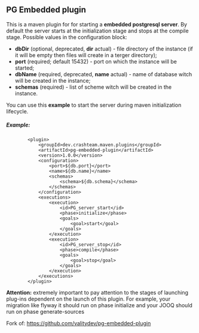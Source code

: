 ##  PG Embedded plugin

This is a maven plugin for for starting a __embedded postgresql server__.
By default the server starts at the initialization stage and stops at the compile stage.
Possible values in the configuration block:
* __dbDir__ (optional, deprecated, __dir__ actual) - file directory of the instance (if it will be empty then files will create in a terger directory);
* __port__ (required; default 15432) - port on which the instance will be started;
* __dbName__ (required, deprecated, __name__ actual) - name of database witch will be created in the instance;
* __schemas__ (required) - list of scheme witch will be created in the instance.


You can use this __example__ to start the server during maven initialization lifecycle.

#####  Example:
            <plugin>
                <groupId>dev.crashteam.maven.plugins</groupId>
                <artifactId>pg-embedded-plugin</artifactId>
                <version>1.0.0</version>
                <configuration>
                    <port>${db.port}</port>
                    <name>${db.name}</name>
                    <schemas>
                        <schema>${db.schema}</schema>
                    </schemas>
                </configuration>
                <executions>
                    <execution>
                        <id>PG_server_start</id>
                        <phase>initialize</phase>
                        <goals>
                            <goal>start</goal>
                        </goals>
                    </execution>
                    <execution>
                        <id>PG_server_stop</id>
                        <phase>compile</phase>
                        <goals>
                            <goal>stop</goal>
                        </goals>
                    </execution>
                </executions>
            </plugin>




__Attention:__ extremely important to pay attention to the stages of launching plug-ins dependent on the launch of this plugin.
For example, your migration like flyway it should run on phase initialize and your JOOQ should run on phase generate-sources

Fork of: https://github.com/valitydev/pg-embedded-plugin
